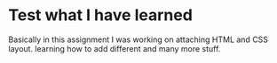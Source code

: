 # Test what I have learned

Basically in this assignment I was working on attaching 
HTML and CSS layout.
learning how to add different and many more stuff. 